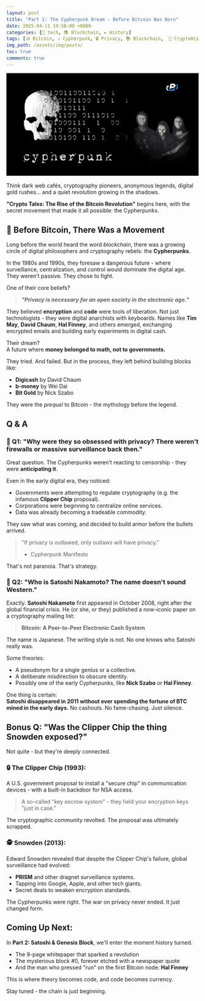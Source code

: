 ```yaml
---
layout: post
title: "Part 1: The Cypherpunk Dream - Before Bitcoin Was Born"
date: 2025-04-11 19:58:00 +0800
categories: [🤖 tech, 📚 Blockchain, ✒️ History]
tags: [🪙 Bitcoin, ⚔️ Cypherpunk, 🔒 Privacy, 📚 Blockchain,  🧩 CryptoHistory, 👤 Satoshi, 📖 CryptoTales, 📝 Series]
img_path: /assets/img/posts/ 
toc: true 
comments: true 
---
```


![cypherpunk](/assets/img/posts/cypherpunk.png)

Think dark web cafés, cryptography pioneers, anonymous legends, digital gold rushes... and a quiet revolution growing in the shadows.

**"Crypto Tales: The Rise of the Bitcoin Revolution"** begins here, with the secret movement that made it all possible: the Cypherpunks.

## 🧨 Before Bitcoin, There Was a Movement

Long before the world heard the word *blockchain*, there was a growing circle of digital philosophers and cryptography rebels: the **Cypherpunks**.

In the 1980s and 1990s, they foresaw a dangerous future - where surveillance, centralization, and control would dominate the digital age. They weren't passive. They chose to fight.

One of their core beliefs?

> ***"Privacy is necessary for an open society in the electronic age."***

They believed **encryption** and **code** were tools of liberation. Not just technologists - they were digital anarchists with keyboards. Names like **Tim May**, **David Chaum**, **Hal Finney**, and others emerged, exchanging encrypted emails and building early experiments in digital cash.

Their dream?  
A future where **money belonged to math, not to governments.**

They tried. And failed. But in the process, they left behind building blocks like:

- **Digicash** by David Chaum  
- **b-money** by Wei Dai  
- **Bit Gold** by Nick Szabo  

They were the *prequel* to Bitcoin - the mythology before the legend.

## Q & A

### 💬 Q1: "Why were they so obsessed with privacy? There weren't firewalls or massive surveillance back then."

Great question. The Cypherpunks weren't reacting to censorship - they were **anticipating it**.

Even in the early digital era, they noticed:

- Governments were attempting to regulate cryptography (e.g. the infamous **Clipper Chip** proposal).
- Corporations were beginning to centralize online services.
- Data was already becoming a tradeable commodity.

They saw what was coming, and decided to build armor before the bullets arrived.

> "If privacy is outlawed, only outlaws will have privacy."  
> - Cypherpunk Manifesto

That's not paranoia. That's strategy.

### 💬 Q2: "Who is Satoshi Nakamoto? The name doesn't sound Western."

Exactly. **Satoshi Nakamoto** first appeared in October 2008, right after the global financial crisis. He (or she, or they) published a now-iconic paper on a cryptography mailing list:

> **Bitcoin: A Peer-to-Peer Electronic Cash System**

The name is Japanese. The writing style is not. No one knows who Satoshi really was.

Some theories:

- A pseudonym for a single genius or a collective.
- A deliberate misdirection to obscure identity.
- Possibly one of the early Cypherpunks, like **Nick Szabo** or **Hal Finney**.

One thing is certain:  
**Satoshi disappeared in 2011 without ever spending the fortune of BTC mined in the early days.** No cashouts. No fame-chasing. Just silence.

## Bonus Q: "Was the Clipper Chip the thing Snowden exposed?"

Not quite - but they're deeply connected.

### 🔒 The Clipper Chip (1993):

A U.S. government proposal to install a "secure chip" in communication devices - with a built-in backdoor for NSA access.

> A so-called "key escrow system" - they held your encryption keys "just in case."

The cryptographic community revolted. The proposal was ultimately scrapped.

### 🕵️ Snowden (2013):

Edward Snowden revealed that despite the Clipper Chip's failure, global surveillance had evolved:

- **PRISM** and other dragnet surveillance systems.
- Tapping into Google, Apple, and other tech giants.
- Secret deals to weaken encryption standards.

The Cypherpunks were right. The war on privacy never ended. It just changed form.

## Coming Up Next:

In **Part 2: Satoshi & Genesis Block**, we'll enter the moment history turned.

- The 9-page whitepaper that sparked a revolution  
- The mysterious block #0, forever etched with a newspaper quote  
- And the man who pressed "run" on the first Bitcoin node: **Hal Finney**

This is where theory becomes code, and code becomes currency.

Stay tuned - the chain is just beginning.

